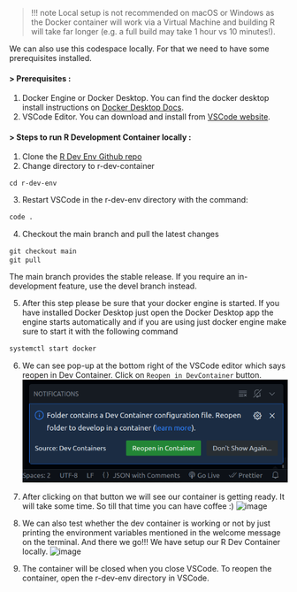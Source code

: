 >!!! note
>Local setup is not recommended on macOS or Windows as the Docker container will work via a Virtual Machine and building R will take far longer (e.g. a full build may take 1 hour vs 10 minutes!).
    
We can also use this codespace locally. For that we need to have some prerequisites installed.

#### > Prerequisites :

1. Docker Engine or Docker Desktop. You can find the docker desktop install instructions on [Docker Desktop Docs](https://www.docker.com/products/docker-desktop/).
2. VSCode Editor. You can download and install from [VSCode website](https://code.visualstudio.com/download).

#### > Steps to run R Development Container locally :

1. Clone the [R Dev Env Github repo](https://github.com/r-devel/r-dev-env/)
2. Change directory to r-dev-container
```
cd r-dev-env
```
3. Restart VSCode in the r-dev-env directory with the command:
```bash
code .
```
4. Checkout the main branch and pull the latest changes
```
git checkout main
git pull
```
The main branch provides the stable release. If you require an in-development feature, use the devel branch instead.


5. After this step please be sure that your docker engine is started. If you have installed Docker Desktop just open the Docker Desktop app the engine starts automatically and if you are using just docker engine make sure to start it with the following command
```bash
systemctl start docker
```

6. We can see pop-up at the bottom right of the VSCode editor which says reopen in Dev Container. 
Click on `Reopen in DevContainer` button.                                              
![create codespace](../assets/rdev13.png)

7. After clicking on that button we will see our container is getting ready. It will take some time. So till that time you can have coffee :)
![image](https://github.com/r-devel/r-dev-env/assets/72031540/044d1e27-22a6-45df-82ec-8fb65abd75e8)
8. We can also test whether the dev container is working or not by just printing the environment variables mentioned in the welcome message on the terminal. And there we go!!! We have setup our R Dev Container locally.
![image](https://github.com/r-devel/r-dev-env/assets/72031540/026668de-a9bb-49bc-a515-c16a218b685d)

9.  The container will be closed when you close VSCode. To reopen the container, open the r-dev-env directory in VSCode.